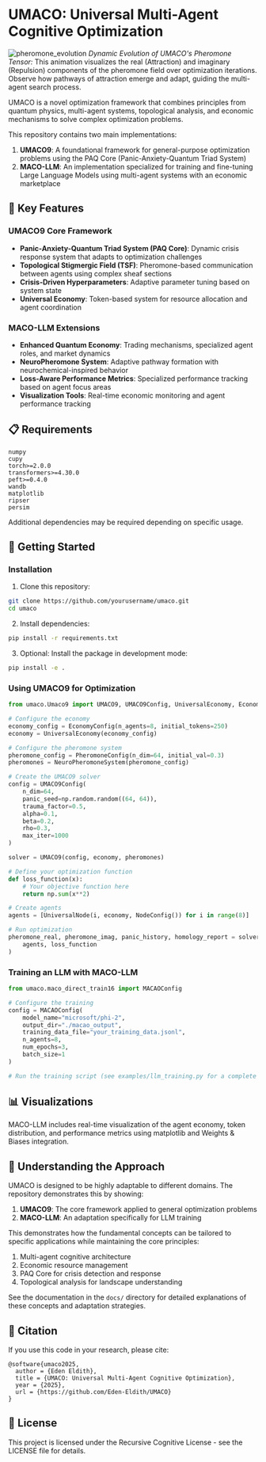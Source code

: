 # UMACO: Universal Multi-Agent Cognitive Optimization
![pheromone_evolution](https://github.com/user-attachments/assets/81bf1f54-70a5-4f1a-998a-0fffee57567a)
*Dynamic Evolution of UMACO's Pheromone Tensor:* This animation visualizes the real (Attraction) and imaginary (Repulsion) components of the pheromone field over optimization iterations.  Observe how pathways of attraction emerge and adapt, guiding the multi-agent search process.

UMACO is a novel optimization framework that combines principles from quantum physics, multi-agent systems, topological analysis, and economic mechanisms to solve complex optimization problems.

This repository contains two main implementations:

1. **UMACO9**: A foundational framework for general-purpose optimization problems using the PAQ Core (Panic-Anxiety-Quantum Triad System)
2. **MACO-LLM**: An implementation specialized for training and fine-tuning Large Language Models using multi-agent systems with an economic marketplace

## 🌟 Key Features

### UMACO9 Core Framework
- **Panic-Anxiety-Quantum Triad System (PAQ Core)**: Dynamic crisis response system that adapts to optimization challenges
- **Topological Stigmergic Field (TSF)**: Pheromone-based communication between agents using complex sheaf sections
- **Crisis-Driven Hyperparameters**: Adaptive parameter tuning based on system state
- **Universal Economy**: Token-based system for resource allocation and agent coordination

### MACO-LLM Extensions
- **Enhanced Quantum Economy**: Trading mechanisms, specialized agent roles, and market dynamics
- **NeuroPheromone System**: Adaptive pathway formation with neurochemical-inspired behavior
- **Loss-Aware Performance Metrics**: Specialized performance tracking based on agent focus areas
- **Visualization Tools**: Real-time economic monitoring and agent performance tracking

## 📋 Requirements

```
numpy
cupy
torch>=2.0.0
transformers>=4.30.0
peft>=0.4.0
wandb
matplotlib
ripser
persim
```

Additional dependencies may be required depending on specific usage.

## 🚀 Getting Started

### Installation

1. Clone this repository:
```bash
git clone https://github.com/yourusername/umaco.git
cd umaco
```

2. Install dependencies:
```bash
pip install -r requirements.txt
```

3. Optional: Install the package in development mode:
```bash
pip install -e .
```

### Using UMACO9 for Optimization

```python
from umaco.Umaco9 import UMACO9, UMACO9Config, UniversalEconomy, EconomyConfig, NeuroPheromoneSystem, PheromoneConfig, UniversalNode, NodeConfig

# Configure the economy
economy_config = EconomyConfig(n_agents=8, initial_tokens=250)
economy = UniversalEconomy(economy_config)

# Configure the pheromone system
pheromone_config = PheromoneConfig(n_dim=64, initial_val=0.3)
pheromones = NeuroPheromoneSystem(pheromone_config)

# Create the UMACO9 solver
config = UMACO9Config(
    n_dim=64,
    panic_seed=np.random.random((64, 64)),
    trauma_factor=0.5,
    alpha=0.1, 
    beta=0.2,
    rho=0.3,
    max_iter=1000
)

solver = UMACO9(config, economy, pheromones)

# Define your optimization function
def loss_function(x):
    # Your objective function here
    return np.sum(x**2)

# Create agents
agents = [UniversalNode(i, economy, NodeConfig()) for i in range(8)]

# Run optimization
pheromone_real, pheromone_imag, panic_history, homology_report = solver.optimize(
    agents, loss_function
)
```

### Training an LLM with MACO-LLM

```python
from umaco.maco_direct_train16 import MACAOConfig

# Configure the training
config = MACAOConfig(
    model_name="microsoft/phi-2",
    output_dir="./macao_output",
    training_data_file="your_training_data.jsonl",
    n_agents=8,
    num_epochs=3,
    batch_size=1
)

# Run the training script (see examples/llm_training.py for a complete example)
```

## 📊 Visualizations

MACO-LLM includes real-time visualization of the agent economy, token distribution, and performance metrics using matplotlib and Weights & Biases integration.

## 🧠 Understanding the Approach

UMACO is designed to be highly adaptable to different domains. The repository demonstrates this by showing:

1. **UMACO9**: The core framework applied to general optimization problems
2. **MACO-LLM**: An adaptation specifically for LLM training

This demonstrates how the fundamental concepts can be tailored to specific applications while maintaining the core principles:

1. Multi-agent cognitive architecture
2. Economic resource management
3. PAQ Core for crisis detection and response
4. Topological analysis for landscape understanding

See the documentation in the `docs/` directory for detailed explanations of these concepts and adaptation strategies.

## 📝 Citation

If you use this code in your research, please cite:

```
@software{umaco2025,
  author = {Eden Eldith},
  title = {UMACO: Universal Multi-Agent Cognitive Optimization},
  year = {2025},
  url = {https://github.com/Eden-Eldith/UMACO}
}
```

## 📄 License

This project is licensed under the Recursive Cognitive License - see the LICENSE file for details.
